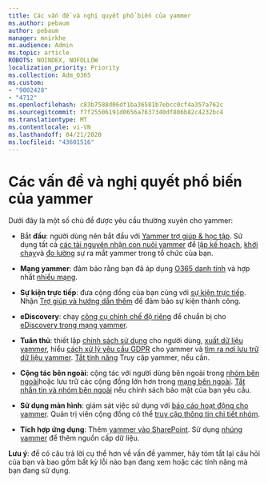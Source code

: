 ```yaml
---
title: Các vấn đề và nghị quyết phổ biến của yammer
ms.author: pebaum
author: pebaum
manager: mnirkhe
ms.audience: Admin
ms.topic: article
ROBOTS: NOINDEX, NOFOLLOW
localization_priority: Priority
ms.collection: Adm_O365
ms.custom:
- "9002428"
- "4712"
ms.openlocfilehash: c83b7588d06df1ba36581b7ebcc0cf4a357a762c
ms.sourcegitcommit: f7f25506191d0656a7637340df806b82c4232bc4
ms.translationtype: MT
ms.contentlocale: vi-VN
ms.lasthandoff: 04/21/2020
ms.locfileid: "43601516"
---
```

# <a name="yammer-common-issues-and-resolutions"></a>Các vấn đề và nghị quyết phổ biến của yammer

Dưới đây là một số chủ đề được yêu cầu thường xuyên cho yammer:

- Bắt **đầu**: người dùng nên bắt đầu với [Yammer trợ giúp & học tập](https://support.office.com/yammer). Sử dụng tất cả [các tài nguyên nhận con nuôi yammer](https://aka.ms/yamresources) để [lập kế hoạch](https://aka.ms/YamSuccessGuide), [khởi chạy](https://aka.ms/YamLaunchPlaybook)và [đo lường](https://aka.ms/YamMeasureSuccesGuide) sự ra mắt yammer trong tổ chức của bạn. 

- **Mạng yammer**: đảm bảo rằng bạn đã áp dụng [O365 danh tính](https://docs.microsoft.com/yammer/configure-your-yammer-network/enforce-office-365-identity) và hợp nhất [nhiều mạng](https://docs.microsoft.com/yammer/configure-your-yammer-network/consolidate-multiple-yammer-networks). 

- **Sự kiện trực tiếp**: đưa cộng đồng của bạn cùng với [sự kiện trực tiếp](https://docs.microsoft.com/yammer/manage-yammer-groups/yammer-live-events). Nhận [Trợ giúp và hướng dẫn thêm](https://resources.techcommunity.microsoft.com/live-events/assistance/) để đảm bảo sự kiện thành công. 

- **eDiscovery**: chạy [công cụ chỉnh chế độ riêng](https://docs.microsoft.com/yammer/configure-your-yammer-network/overview-native-mode) để chuẩn bị cho [eDiscovery trong mạng yammer](https://docs.microsoft.com/yammer/manage-security-and-compliance/overview-of-ediscovery). 

- **Tuân thủ**: thiết lập [chính sách sử dụng](https://docs.microsoft.com/yammer/manage-security-and-compliance/set-up-a-usage-policy) cho người dùng, [xuất dữ liệu yammer](https://docs.microsoft.com/yammer/manage-security-and-compliance/export-yammer-enterprise-data), hiểu [cách xử lý yêu cầu GDPR](https://docs.microsoft.com/yammer/manage-security-and-compliance/gdpr-requests-in-yammer-enterprise) cho yammer và [tìm ra nơi lưu trữ dữ liệu yammer](https://docs.microsoft.com/yammer/manage-security-and-compliance/data-residency). [Tắt tính năng](https://docs.microsoft.com/yammer/manage-yammer-users/turn-off-user-access) Truy cập yammer, nếu cần.

- **Cộng tác bên ngoài**: cộng tác với người dùng bên ngoài trong [nhóm bên ngoài](https://docs.microsoft.com/yammer/work-with-external-users/create-and-manage-external-groups)hoặc lưu trữ các cộng đồng lớn hơn trong [mạng bên ngoài](https://docs.microsoft.com/yammer/work-with-external-users/create-and-manage-an-external-network). [Tắt nhắn tin và nhóm bên ngoài](https://docs.microsoft.com/yammer/work-with-external-users/disable-external-messaging) nếu chính sách bảo mật của bạn yêu cầu.

- **Sử dụng màn hình**: giám sát việc sử dụng với [báo cáo hoạt động cho yammer](https://docs.microsoft.com/microsoft-365/admin/activity-reports/yammer-activity-report). Quản trị viên cộng đồng có thể [truy cập thông tin chi tiết nhóm](https://support.office.com/article/view-group-insights-in-yammer-73f9fa6d-d442-4f25-9194-d5317c9328ab).

- **Tích hợp ứng dụng**: Thêm [yammer vào SharePoint](https://docs.microsoft.com/yammer/integrate-yammer-with-other-apps/embed-a-feed-into-a-sharepoint-site). Sử dụng [nhúng yammer](https://developer.yammer.com/docs/embed) để thêm nguồn cấp dữ liệu. 

**Lưu ý**: để có câu trả lời cụ thể hơn về vấn đề yammer, hãy tóm tắt lại câu hỏi của bạn và bao gồm bất kỳ lỗi nào bạn đang xem hoặc các tính năng mà bạn đang sử dụng.

